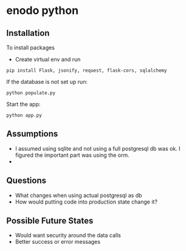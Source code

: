 # enodo python

## Installation
To install packages
- Create virtual env and run
``` 
pip install Flask, jsonify, request, flask-cors, sqlalchemy
```
If the database is not set up run:
```
python populate.py
```

Start the app:
```
python app.py
```

## Assumptions

- I assumed using sqlite and not using a full postgresql db was ok. I figured the important part was using the orm.
- 

## Questions
- What changes when using actual postgresql as db
- How would putting code into production state change it?

## Possible Future States
- Would want security around the data calls
- Better success or error messages
